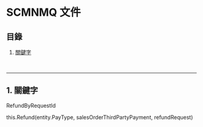 # SCMNMQ 文件

## 目錄
1. [關鍵字](#1-關鍵字)

<br>

---

## 1. 關鍵字

RefundByRequestId

this.Refund(entity.PayType, salesOrderThirdPartyPayment, refundRequest)
<br>